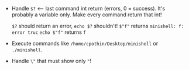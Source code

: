 - Handle `$?` <-- last command int return (errors, 0 = success). It's probably a variable only. Make every command return that int!

	`$?` should return an error, `echo $?` shouldn't!
	`$"f"` returns `minishell: f: error truc`
	`echo $"f"` returns `f`

- Execute commands like `/home/cpothin/Desktop/minishell` or `./minishell`.
- Handle `\"` that must show only `"`!